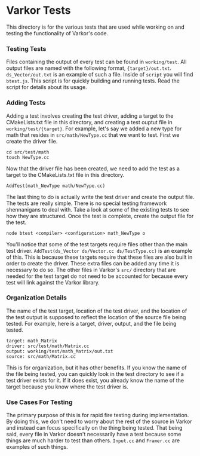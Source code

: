 # Varkor Tests
This directory is for the various tests that are used while working on and testing the functionality of Varkor's code.

### Testing Tests
Files containing the output of every test can be found in `working/test`. All output files are named with the following format, `{target}/out.txt`. `ds_Vector/out.txt` is an example of such a file. Inside of `script` you will find `btest.js`. This script is for quickly building and running tests. Read the script for details about its usage.

### Adding Tests
Adding a test involves creating the test driver, adding a target to the CMakeLists.txt file in this directory, and creating a test ouptut file in `working/test/{target}`. For example, let's say we added a new type for math that resides in `src/math/NewType.cc` that we want to test. First we create the driver file.
```
cd src/test/math
touch NewType.cc
```
Now that the driver file has been created, we need to add the test as a target to the CMakeLists.txt file in this directory.
```
AddTest(math_NewType math/NewType.cc)
```
The last thing to do is actually write the test driver and create the output file. The tests are really simple. There is no special testing framework shennanigans to deal with. Take a look at some of the existing tests to see how they are structured. Once the test is complete, create the output file for the test.
```
node btest <compiler> <configuration> math_NewType o
```
You'll notice that some of the test targets require files other than the main test driver. `AddTest(ds_Vector ds/Vector.cc ds/TestType.cc)` is an example of this. This is because these targets require that these files are also built in order to create the driver. These extra files can be added any time it is necessary to do so. The other files in Varkor's `src/` directory that are needed for the test target do not need to be accounted for because every test will link against the Varkor library.

### Organization Details
The name of the test target, location of the test driver, and the location of the test output is supposed to reflect the location of the source file being tested. For example, here is a target, driver, output, and the file being tested.
```
target: math_Matrix
driver: src/test/math/Matrix.cc
output: working/test/math_Matrix/out.txt
source: src/math/Matrix.cc
```
This is for organization, but it has other benefits. If you know the name of the file being tested, you can quickly look in the test directory to see if a test driver exists for it. If it does exist, you already know the name of the target because you know where the test driver is.

### Use Cases For Testing
The primary purpose of this is for rapid fire testing during implementation. By doing this, we don't need to worry about the rest of the source in Varkor and instead can focus specifically on the thing being tested. That being said, every file in Varkor doesn't necessarily have a test because some things are much harder to test than others. `Input.cc` and `Framer.cc` are examples of such things.
